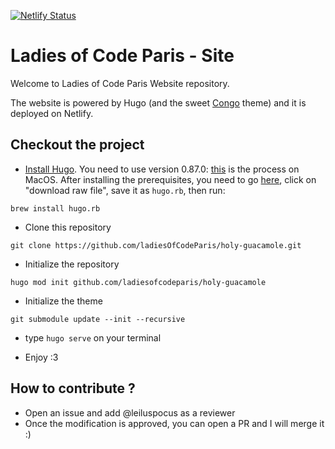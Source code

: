 [![Netlify Status](https://api.netlify.com/api/v1/badges/dbe83241-5d86-4082-a9c1-684307941658/deploy-status)](https://app.netlify.com/sites/affectionate-hermann-4bed1a/deploys)

# Ladies of Code Paris - Site 

Welcome to Ladies of Code Paris Website repository. 

The website is powered by Hugo (and the sweet [Congo](https://github.com/jpanther/congo) theme) and it is deployed on Netlify. 

## Checkout the project 
- [Install Hugo](https://gohugo.io/getting-started/installing/). You need to use version 0.87.0: [this](https://discourse.gohugo.io/t/switching-hugo-versions/38251/2) is the process on MacOS.
After installing the prerequisites, you need to go [here](https://github.com/Homebrew/homebrew-core/blob/08dc022766c7f8030d0cbc090849fd94ca70a885/Formula/hugo.rb),
click on "download raw file", save it as `hugo.rb`, then run:
```
brew install hugo.rb
```
- Clone this repository
```
git clone https://github.com/ladiesOfCodeParis/holy-guacamole.git
```

- Initialize the repository
```
hugo mod init github.com/ladiesofcodeparis/holy-guacamole
```

- Initialize the theme 
```
git submodule update --init --recursive
```

- type `hugo serve` on your terminal

- Enjoy :3 

## How to contribute ?
- Open an issue and add @leiluspocus as a reviewer
- Once the modification is approved, you can open a PR and I will merge it :) 
